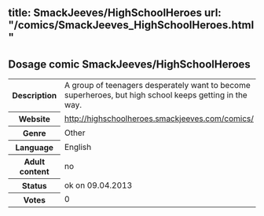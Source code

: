 title: SmackJeeves/HighSchoolHeroes
url: "/comics/SmackJeeves_HighSchoolHeroes.html"
---
Dosage comic SmackJeeves/HighSchoolHeroes
-----------------------------------------

<table class="comicinfo">
<tr>
<th>Description</th><td>A group of teenagers desperately want to become superheroes, but high school keeps getting in the way.</td>
</tr>
<tr>
<th>Website</th><td><a href="http://highschoolheroes.smackjeeves.com/comics/">http://highschoolheroes.smackjeeves.com/comics/</a></td>
</tr>
<tr>
<th>Genre</th><td>Other</td>
</tr>
<tr>
<th>Language</th><td>English</td>
</tr>
<tr>
<th>Adult content</th><td>no</td>
</tr>
<tr>
<th>Status</th><td>ok on 09.04.2013</td>
</tr>
<tr>
<th>Votes</th><td>0</div></td>
</tr>
</table>
